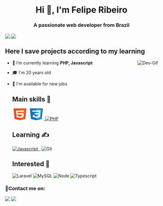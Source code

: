 <h1 align="center">Hi 👋, I'm Felipe Ribeiro</h1>
<h3 align="center">A passionate web developer from Brazil</h3>

<a href="https://github.com/anuraghazra/github-readme-stats">
  <img height=200 align="center" src="https://github-readme-stats.vercel.app/api?username=FelipeRibeir0&rank_icon=github&show_icons=true&theme=react&hide=issues" />
</a>
<a href="https://github.com/anuraghazra/convoychat">
  <img height=200 align="center" src="https://github-readme-stats.vercel.app/api/top-langs?username=FelipeRibeir0&layout=compact&langs_count=8&card_width=320&theme=react" />
</a>
<div>

  ## Here I save projects according to my learning
  <img align="right" alt="Dev-Gif" height="150" src="https://thumbs.gfycat.com/JollyHalfBlowfish-size_restricted.gif">
  
- 🌱 I’m currently learning **PHP, Javascript**
- 🎓 I'm 20 years old
- 💼 I'm available for new jobs
    
  ## Main skills :dart:

  <img alt="HTML" height="40" width="50" src="https://raw.githubusercontent.com/devicons/devicon/master/icons/html5/html5-original.svg">
   <a href="https://feliperibeir0.github.io/Todo-List/">
  <img alt="CSS" height="40" width="50" src="https://raw.githubusercontent.com/devicons/devicon/master/icons/css3/css3-original.svg">
  </a>
  <a href="https://github.com/FelipeRibeir0/cursoFullStack">
  <img alt="PHP" width="60" src="https://www.freepnglogos.com/uploads/php-logo-png/php-logo-php-elephant-logo-vectors-download-5.png">
  </a>

  ## Learning :writing_hand:
  <a href="https://feliperibeir0.github.io/Weather-App">
  <img  alt="Javascript" height="40" width="40" src="https://logos-download.com/wp-content/uploads/2019/01/JavaScript_Logo.png">
  &nbsp;</a>
  <img  alt="Git" height="40" width="40" src="https://cdn.jsdelivr.net/gh/devicons/devicon/icons/git/git-original.svg"/>
    
  ## Interested :eyes:
    <img  alt="Laravel" height="40" width="40" src="https://static-00.iconduck.com/assets.00/laravel-icon-497x512-uwybstke.png">
  <img  alt="MySQL" height="40" width="50" src="https://cdn.jsdelivr.net/gh/devicons/devicon/icons/mysql/mysql-original.svg"/>
  <img  alt="Node" height="40" width="40" src="https://cdn.iconscout.com/icon/free/png-256/free-node-js-1174925.png">
  <img alt="Typescript" height="40" width="40" src="https://cdn.jsdelivr.net/gh/devicons/devicon/icons/typescript/typescript-original.svg"/>

<div>  
  <h3 align="left">🔸Contact me on:</h3>
  <a href="mailto:fecribeiro2003@gmail.com"><img src="https://img.shields.io/badge/Gmail-D14836?style=for-the-badge&logo=gmail&logoColor=white" width="100" target="_blank"></a>
  <a href="https://www.linkedin.com/in/felipe-c-ribeiro2003" target="_blank"><img src="https://img.shields.io/badge/-LinkedIn-%230077B5?style=for-the-badge&logo=linkedin&logoColor=white" width="123" target="_blank"></a>  
</div>
